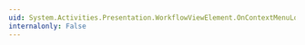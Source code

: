 ```yaml
---
uid: System.Activities.Presentation.WorkflowViewElement.OnContextMenuLoaded(System.Windows.Controls.ContextMenu)
internalonly: False
---
```

